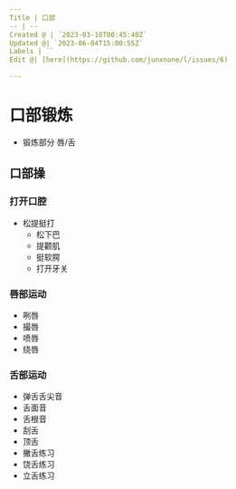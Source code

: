 ```yaml
---
Title | 口部
-- | --
Created @ | `2023-03-10T00:45:40Z`
Updated @| `2023-06-04T15:00:55Z`
Labels | ``
Edit @| [here](https://github.com/junxnone/l/issues/6)

---
```

# 口部锻炼
- 锻炼部分 唇/舌


## 口部操
### 打开口腔
- 松提挺打
  - 松下巴
  - 提颧肌
  - 挺软腭
  - 打开牙关
### 唇部运动
- 咧唇
- 撮唇
- 喷唇
- 绕唇

### 舌部运动
- 弹舌舌尖音
- 舌面音
- 舌根音
- 刮舌
- 顶舌
- 撇舌练习
- 饶舌练习
- 立舌练习

 
